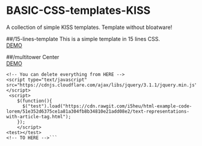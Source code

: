 # BASIC-CSS-templates-KISS
A collection of simple KISS templates.
Template without bloatware!

##/15-lines-template
This is a simple template in 15 lines CSS.  
[DEMO](https://cdn.rawgit.com/i5heu/15-lines-template/cf329f40617def63c9a2d0bf83258464050c7c41/index.html)

##/multitower
Center  
[DEMO](https://cdn.rawgit.com/i5heu/BASIC-CSS-templates/ff5043d4f916c9a6ae3e13ea2d6eecec5eca4cf2/multitower/index.html)


```<!-- Include the Example Code From https://github.com/i5heu/html-example-code-lorem   -->
<!-- You can delete everything from HERE -->
<script type="text/javascript" src="https://cdnjs.cloudflare.com/ajax/libs/jquery/3.1.1/jquery.min.js"></script>
 <script>
    $(function(){
      $("test").load("https://cdn.rawgit.com/i5heu/html-example-code-lorem/51e352d6375ce1a81a304fb8b34810e21add08e2/text-representations-with-article-tag.html");
    });
    </script>
<test></test>
<!-- TO HERE -->```
